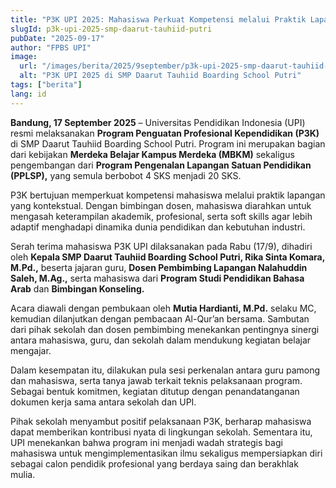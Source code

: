 ```yaml
---
title: "P3K UPI 2025: Mahasiswa Perkuat Kompetensi melalui Praktik Lapangan di SMP Daarut Tauhiid Boarding School Putri"
slugId: p3k-upi-2025-smp-daarut-tauhiid-putri
pubDate: "2025-09-17"
author: "FPBS UPI"
image:
  url: "/images/berita/2025/9september/p3k-upi-2025-smp-daarut-tauhiid-putri.webp"
  alt: "P3K UPI 2025 di SMP Daarut Tauhiid Boarding School Putri"
tags: ["berita"]
lang: id
---
```


**Bandung, 17 September 2025** – Universitas Pendidikan Indonesia (UPI) resmi melaksanakan **Program Penguatan Profesional Kependidikan (P3K)** di SMP Daarut Tauhiid Boarding School Putri. Program ini merupakan bagian dari kebijakan **Merdeka Belajar Kampus Merdeka (MBKM)** sekaligus pengembangan dari **Program Pengenalan Lapangan Satuan Pendidikan (PPLSP),** yang semula berbobot 4 SKS menjadi 20 SKS.  

P3K bertujuan memperkuat kompetensi mahasiswa melalui praktik lapangan yang kontekstual. Dengan bimbingan dosen, mahasiswa diarahkan untuk mengasah keterampilan akademik, profesional, serta soft skills agar lebih adaptif menghadapi dinamika dunia pendidikan dan kebutuhan industri.  

Serah terima mahasiswa P3K UPI dilaksanakan pada Rabu (17/9), dihadiri oleh **Kepala SMP Daarut Tauhiid Boarding School Putri, Rika Sinta Komara, M.Pd.,** beserta jajaran guru, **Dosen Pembimbing Lapangan Nalahuddin Saleh, M.Ag.,** serta mahasiswa dari **Program Studi Pendidikan Bahasa Arab** dan **Bimbingan Konseling.**  

Acara diawali dengan pembukaan oleh **Mutia Hardianti, M.Pd.** selaku MC, kemudian dilanjutkan dengan pembacaan Al-Qur’an bersama. Sambutan dari pihak sekolah dan dosen pembimbing menekankan pentingnya sinergi antara mahasiswa, guru, dan sekolah dalam mendukung kegiatan belajar mengajar.  

Dalam kesempatan itu, dilakukan pula sesi perkenalan antara guru pamong dan mahasiswa, serta tanya jawab terkait teknis pelaksanaan program. Sebagai bentuk komitmen, kegiatan ditutup dengan penandatanganan dokumen kerja sama antara sekolah dan UPI.  

Pihak sekolah menyambut positif pelaksanaan P3K, berharap mahasiswa dapat memberikan kontribusi nyata di lingkungan sekolah. Sementara itu, UPI menekankan bahwa program ini menjadi wadah strategis bagi mahasiswa untuk mengimplementasikan ilmu sekaligus mempersiapkan diri sebagai calon pendidik profesional yang berdaya saing dan berakhlak mulia.  